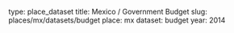 type: place_dataset
title: Mexico / Government Budget
slug: places/mx/datasets/budget
place: mx
dataset: budget
year: 2014
